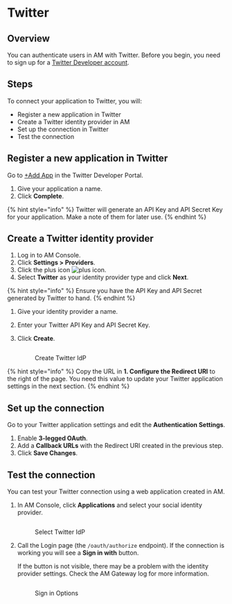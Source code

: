 # Twitter

## Overview

You can authenticate users in AM with Twitter. Before you begin, you need to sign up for a [Twitter Developer account](https://developer.twitter.com/en/apply-for-access).

## Steps

To connect your application to Twitter, you will:

* Register a new application in Twitter
* Create a Twitter identity provider in AM
* Set up the connection in Twitter
* Test the connection

## Register a new application in Twitter

Go to [+Add App](https://developer.twitter.com/) in the Twitter Developer Portal.

1. Give your application a name.
2. Click **Complete**.

{% hint style="info" %}
Twitter will generate an API Key and API Secret Key for your application. Make a note of them for later use.
{% endhint %}

## Create a Twitter identity provider

1. Log in to AM Console.
2. Click **Settings > Providers**.
3. Click the plus icon ![plus icon](https://docs.gravitee.io/images/icons/plus-icon.png).
4. Select **Twitter** as your identity provider type and click **Next**.

{% hint style="info" %}
Ensure you have the API Key and API Secret generated by Twitter to hand.
{% endhint %}

1. Give your identity provider a name.
2. Enter your Twitter API Key and API Secret Key.
3.  Click **Create**.

    <figure><img src="https://docs.gravitee.io/images/am/current/graviteeio-am-userguide-social-idp-twitter.png" alt=""><figcaption><p>Create Twitter IdP</p></figcaption></figure>

{% hint style="info" %}
Copy the URL in **1. Configure the Redirect URI** to the right of the page. You need this value to update your Twitter application settings in the next section.
{% endhint %}

## Set up the connection

Go to your Twitter application settings and edit the **Authentication Settings**.

1. Enable **3-legged OAuth**.
2. Add a **Callback URLs** with the Redirect URI created in the previous step.
3. Click **Save Changes**.

## Test the connection

You can test your Twitter connection using a web application created in AM.

1.  In AM Console, click **Applications** and select your social identity provider.

    <figure><img src="https://docs.gravitee.io/images/am/current/graviteeio-am-userguide-social-idp-list.png" alt=""><figcaption><p>Select Twitter IdP</p></figcaption></figure>
2.  Call the Login page (the `/oauth/authorize` endpoint). If the connection is working you will see a **Sign in with** button.

    If the button is not visible, there may be a problem with the identity provider settings. Check the AM Gateway log for more information.

    <figure><img src="https://docs.gravitee.io/images/am/current/graviteeio-am-userguide-social-idp-login.png" alt=""><figcaption><p>Sign in Options</p></figcaption></figure>
